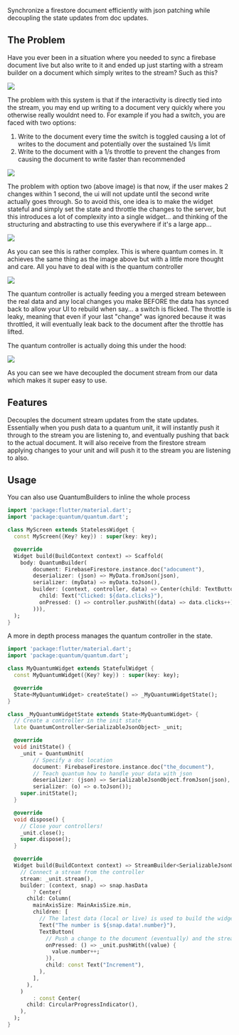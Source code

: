 Synchronize a firestore document efficiently with json patching while decoupling the state updates from doc updates.

## The Problem
Have you ever been in a situation where you needed to sync a firebase document live but also write to it and ended up just starting with a stream builder on a document which simply writes to the stream? Such as this?

![](https://raw.githubusercontent.com/ArcaneArts/quantum/main/images/A.png)

The problem with this system is that if the interactivity is directly tied into the stream, you may end up writing to a document very quickly where you otherwise really wouldnt need to. For example if you had a switch, you are faced with two options: 
1. Write to the document every time the switch is toggled causing a lot of writes to the document and potentially over the sustained 1/s limit
2. Write to the document with a 1/s throttle to prevent the changes from causing the document to write faster than recommended

![](https://raw.githubusercontent.com/ArcaneArts/quantum/main/images/B.png)

The problem with option two (above image) is that now, if the user makes 2 changes within 1 second, the ui will not update until the second write actually goes through. So to avoid this, one idea is to make the widget stateful and simply set the state and throttle the changes to the server, but this introduces a lot of complexity into a single widget... and thinking of the structuring and abstracting to use this everywhere if it's a large app...

![](https://raw.githubusercontent.com/ArcaneArts/quantum/main/images/C.png)

As you can see this is rather complex. This is where quantum comes in. It achieves the same thing as the image above but with a little more thought and care. All you have to deal with is the quantum controller

![](https://raw.githubusercontent.com/ArcaneArts/quantum/main/images/D.png)

The quantum controller is actually feeding you a merged stream beteween the real data and any local changes you make BEFORE the data has synced back to allow your UI to rebuild when say... a switch is flicked. The throttle is leaky, meaning that even if your last "change" was ignored because it was throttled, it will eventually leak back to the document after the throttle has lifted.

The quantum controller is actually doing this under the hood:

![](https://raw.githubusercontent.com/ArcaneArts/quantum/main/images/E.png)

As you can see we have decoupled the document stream from our data which makes it super easy to use.

## Features
Decouples the document stream updates from the state updates. Essentially when you push data to a quantum unit, it will instantly push it through to the stream you are listening to, and eventually pushing that back to the actual document. It will also receive from the firestore stream applying changes to your unit and will push it to the stream you are listening to also.

## Usage

You can also use QuantumBuilders to inline the whole process

```dart
import 'package:flutter/material.dart';
import 'package:quantum/quantum.dart';

class MyScreen extends StatelessWidget {
  const MyScreen({Key? key}) : super(key: key);

  @override
  Widget build(BuildContext context) => Scaffold(
    body: QuantumBuilder(
        document: FirebaseFirestore.instance.doc("adocument"),
        deserializer: (json) => MyData.fromJson(json),
        serializer: (myData) => myData.toJson(),
        builder: (context, controller, data) => Center(child: TextButton(
          child: Text("Clicked: ${data.clicks}"),
          onPressed: () => controller.pushWith((data) => data.clicks++),
        ))),
  );
}
```

A more in depth process manages the quantum controller in the state.

```dart
import 'package:flutter/material.dart';
import 'package:quantum/quantum.dart';

class MyQuantumWidget extends StatefulWidget {
  const MyQuantumWidget({Key? key}) : super(key: key);

  @override
  State<MyQuantumWidget> createState() => _MyQuantumWidgetState();
}

class _MyQuantumWidgetState extends State<MyQuantumWidget> {
  // Create a controller in the init state
  late QuantumController<SerializableJsonObject> _unit;

  @override
  void initState() {
    _unit = QuantumUnit(
        // Specify a doc location
        document: FirebaseFirestore.instance.doc("the_document"),
        // Teach quantum how to handle your data with json
        deserializer: (json) => SerializableJsonObject.fromJson(json),
        serializer: (o) => o.toJson());
    super.initState();
  }

  @override
  void dispose() {
    // Close your controllers!
    _unit.close();
    super.dispose();
  }

  @override
  Widget build(BuildContext context) => StreamBuilder<SerializableJsonObject>(
    // Connect a stream from the controller
    stream: _unit.stream(),
    builder: (context, snap) => snap.hasData
        ? Center(
      child: Column(
        mainAxisSize: MainAxisSize.min,
        children: [
          // The latest data (local or live) is used to build the widget
          Text("The number is ${snap.data!.number}"),
          TextButton(
            // Push a change to the document (eventually) and the stream (instantly)
            onPressed: () => _unit.pushWith((value) {
              value.number++;
            }),
            child: const Text("Increment"),
          ),
        ],
      ),
    )
        : const Center(
      child: CircularProgressIndicator(),
    ),
  );
}

```
